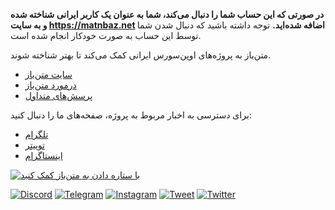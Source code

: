

**در صورتی که این حساب شما را دنبال می‌کند، شما به عنوان یک کاربر ایرانی شناخته شده و به سایت https://matnbaz.net اضافه شده‌اید.**
توجه داشته باشید که دنبال شدن شما توسط این حساب به صورت خودکار انجام شده است.

متن‌باز به پروژه‌های اوپن‌سورس ایرانی کمک می‌کند تا بهتر شناخته شوند.

- [سایت متن‌باز](https://matnbaz.net)
- [درمورد متن‌باز](https://github.com/matnbaz/matnbaz#readme)
- [پرسش‌های متداول](https://matnbaz.net/faq)

برای دسترسی به اخبار مربوط به پروژه، صفحه‌های ما را دنبال کنید:

- [تلگرام](https://t.me/matnbaz_net)
- [توییتر](https://twitter.com/matnbaz_net)
- [اینستاگرام](https://instagram.com/matnbaz_net)

[<img src="https://github.com/matnbaz/visual/raw/main/star-cta.png" alt="با ستاره دادن به متن‌باز کمک کنید" />](https://github.com/matnbaz/matnbaz)


[![Discord](https://img.shields.io/discord/912032955956871188?label=Discord&logo=discord)](https://discord.com/invite/SNHSYWsKYQ)
[![Telegram](https://img.shields.io/badge/Telegram-Join-26A5E4?logo=telegram)](https://t.me/matnbaz_net)
[![Instagram](https://img.shields.io/badge/Instagram-Follow-E4405F?logo=instagram)](https://www.instagram.com/matnbaz_net)
[![Tweet](https://img.shields.io/twitter/url?url=https%3A%2F%2Fmatnbaz.net&label=Tweet)](https://twitter.com/intent/tweet?text=%D8%A8%D9%87%20%D9%85%D8%AA%D9%86%E2%80%8C%D8%A8%D8%A7%D8%B2%20%DB%8C%DA%A9%20%D8%B3%D8%B1%DB%8C%20%D8%A8%D8%B2%D9%86%DB%8C%D8%AF.%20%0A&url=matnbaz.net&via=matnbaz)
[![Twitter](https://img.shields.io/twitter/follow/matnbaz?label=Twitter)](https://twitter.com/matnbaz)
